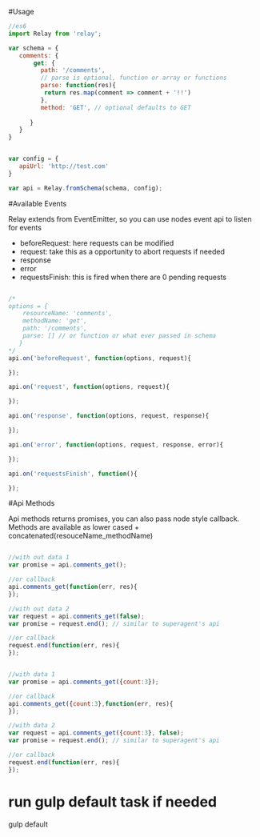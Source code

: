 #Usage


```js
//es6
import Relay from 'relay';

var schema = {
   comments: {
       get: {
         path: '/comments',
         // parse is optional, function or array or functions
         parse: function(res){
          return res.map(comment => comment + '!!')
         },
         method: 'GET', // optional defaults to GET  
         
      } 
   }
}


var config = {
   apiUrl: 'http://test.com'
}

var api = Relay.fromSchema(schema, config);

```

#Available Events

Relay extends from EventEmitter, so you can use nodes event api to listen for events

* beforeRequest: here requests can be modified
* request: take this as a opportunity to abort requests if needed 
* response 
* error
* requestsFinish: this is fired when there are 0 pending requests


```js

/*
options = {
    resourceName: 'comments',
    methodName: 'get',
    path: '/comments',
    parse: [] // or function or what ever passed in schema
   } 
*/
api.on('beforeRequest', function(options, request){

});

api.on('request', function(options, request){

});

api.on('response', function(options, request, response){

});

api.on('error', function(options, request, response, error){

});

api.on('requestsFinish', function(){

});

```


#Api Methods

Api methods returns promises, you can also pass node style callback. Methods are available as lower cased + concatenated(resouceName_methodName) 


```js

//with out data 1
var promise = api.comments_get();

//or callback
api.comments_get(function(err, res){
}); 

//with out data 2
var request = api.comments_get(false);
var promise = request.end(); // similar to superagent's api

//or callback
request.end(function(err, res){
});


//with data 1
var promise = api.comments_get({count:3});

//or callback
api.comments_get({count:3},function(err, res){
});

//with data 2
var request = api.comments_get({count:3}, false);
var promise = request.end(); // similar to superagent's api

//or callback
request.end(function(err, res){
});

```
 




# run gulp default task if needed
gulp default
